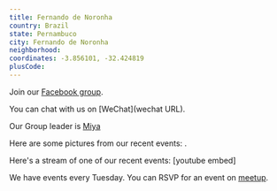 ```yaml
---
title: Fernando de Noronha
country: Brazil
state: Pernambuco
city: Fernando de Noronha
neighborhood: 
coordinates: -3.856101, -32.424819
plusCode:
---
```

Join our [Facebook group](https://www.facebook.com/groups/free.code.camp.fernandodenoronha).

You can chat with us on [WeChat](wechat URL).

Our Group leader is [Miya](freecodecamp.org/miya)

Here are some pictures from our recent events:
![]().

Here's a stream of one of our recent events:
[youtube embed]

We have events every Tuesday. You can RSVP for an event on [meetup](meetupurl).
